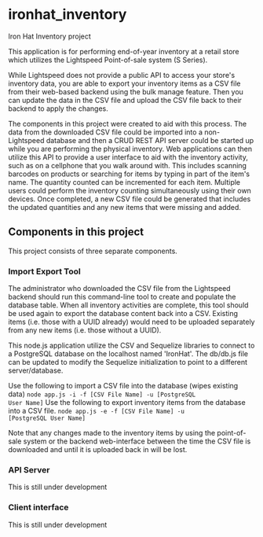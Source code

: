 # ironhat_inventory
Iron Hat Inventory project

This application is for performing end-of-year inventory at a retail store which utilizes the Lightspeed Point-of-sale system (S Series).

While Lightspeed does not provide a public API to access your store's inventory data, you are able to export your inventory items as a CSV file from their web-based backend using the bulk manage feature.  Then you can update the data in the CSV file and upload the CSV file back to their backend to apply the changes.

The components in this project were created to aid with this process.  The data from the downloaded CSV file could be imported into a non-Lightspeed database and then a CRUD REST API server could be started up while you are performing the physical inventory.  Web applications can then utilize this API to provide a user interface to aid with the inventory activity, such as on a cellphone that you walk around with.  This includes scanning barcodes on products or searching for items by typing in part of the item's name.  The quantity counted can be incremented for each item.  Multiple users could perform the inventory counting simultaneously using their own devices.  Once completed, a new CSV file could be generated that includes the updated quantities and any new items that were missing and added.

## Components in this project

This project consists of three separate components.

### Import Export Tool

The administrator who downloaded the CSV file from the Lightspeed backend should run this command-line tool to create and populate the database table.  When all inventory activities are complete, this tool should be used again to export the database content back into a CSV.  Existing items (i.e. those with a UUID already) would need to be uploaded separately from any new items (i.e. those without a UUID).

This node.js application utilize the CSV and Sequelize libraries to connect to a PostgreSQL database on the localhost named 'IronHat'.  The db/db.js file can be updated to modify the Sequelize initialization to point to a different server/database.

Use the following to import a CSV file into the database (wipes existing data)
<code>node app.js -i -f [CSV File Name] -u [PostgreSQL User Name]</code>
Use the following to export inventory items from the database into a CSV file.
<code>node app.js -e -f [CSV File Name] -u [PostgreSQL User Name]</code>

Note that any changes made to the inventory items by using the point-of-sale system or the backend web-interface between the time the CSV file is downloaded and until it is uploaded back in will be lost.

### API Server

This is still under development

### Client interface

This is still under development
